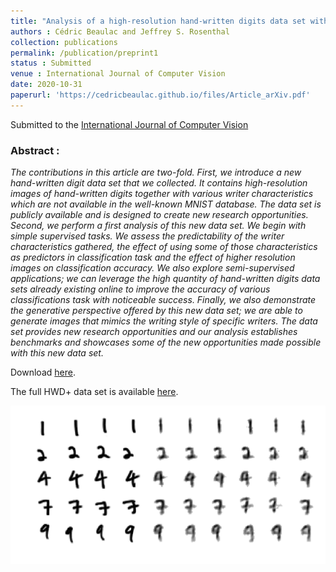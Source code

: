 ```yaml
---
title: "Analysis of a high-resolution hand-written digits data set with writer characteristics"
authors : Cédric Beaulac and Jeffrey S. Rosenthal
collection: publications
permalink: /publication/preprint1
status : Submitted
venue : International Journal of Computer Vision
date: 2020-10-31
paperurl: 'https://cedricbeaulac.github.io/files/Article_arXiv.pdf'
---
```

Submitted to the [International Journal of Computer Vision](https://www.springer.com/journal/11263?gclid=Cj0KCQjwlvT8BRDeARIsAACRFiX22sCymdPWxSnp137bIml_fnA-WBgVp6jR60AAHnvV9ar3dEqJ1doaAkQ2EALw_wcB)

### Abstract :

*The contributions in this article are two-fold. First, we introduce a new hand-written digit
data set that we collected. It contains high-resolution images of hand-written digits together
with various writer characteristics which are not available in the well-known MNIST database.
The data set is publicly available and is designed to create new research opportunities. Second, we perform a first analysis of this new data set. We begin with simple supervised tasks.
We assess the predictability of the writer characteristics gathered, the effect of using some
of those characteristics as predictors in classification task and the effect of higher resolution images on classification accuracy. We also explore semi-supervised applications; we
can leverage the high quantity of hand-written digits data sets already existing online to
improve the accuracy of various classifications task with noticeable success. Finally, we also
demonstrate the generative perspective offered by this new data set; we are able to generate
images that mimics the writing style of specific writers. The data set provides new research
opportunities and our analysis establishes benchmarks and showcases some of the new
opportunities made possible with this new data set.*

Download [here](https://cedricbeaulac.github.io/files/Article_arXiv.pdf).

The full HWD+ data set is available [here](https://drive.google.com/drive/folders/1f2o1kjXLvcxRgtmMMuDkA2PQ5Zato4Or?usp=sharing).

![Generation](/images/HWD+Generation.gif)



